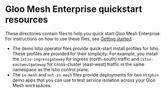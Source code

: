# Gloo Mesh Enterprise quickstart resources

These directories contain files to help you quick start Gloo Mesh Enterprise. For instructions on how to use these files, see [Getting started](https://docs.solo.io/gloo-mesh-enterprise/main/getting_started/).

- The demo Istio operator files provide quick-start install profiles for Istio. These profiles are provided for their simplicity. For example, you install the `istio-ingressgateway` for ingress (north-south) traffic and `istio-eastwestgateway` for cross-cluster (east-west) traffic in the same namespace as the Istio control plane.
- The `in-mesh` and `not-in-mesh` files provide deployments for two `httpbin` demo apps that you can use to test service isolation across your Gloo Mesh workspaces.